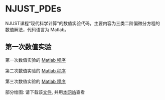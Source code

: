 # NJUST_PDEs
NJUST课程“现代科学计算”的数值实验代码，主要内容为三类二阶偏微分方程的数值解法，代码语言为 Matlab。

## 第一次数值实验
第一次数值实验的 [Matlab 程序](https://github.com/LeezerX/NJUST_PDEs/blob/main/%E7%AC%AC%E4%B8%80%E6%AC%A1%E6%95%B0%E5%80%BC%E5%AE%9E%E9%AA%8C/two_dim.m)

第二次数值实验的 [Matlab 程序](https://github.com/LeezerX/NJUST_PDEs/tree/main/%E7%AC%AC%E4%BA%8C%E6%AC%A1%E6%95%B0%E5%80%BC%E5%AE%9E%E9%AA%8C)

第三次数值实验的 [Matlab 程序](https://github.com/LeezerX/NJUST_PDEs/tree/main/%E7%AC%AC%E4%B8%89%E6%AC%A1%E6%95%B0%E5%80%BC%E5%AE%9E%E9%AA%8C)

部分绘图: 请下载该[文件](https://github.com/LeezerX/NJUST_PDEs/blob/main/%E7%AC%AC%E4%B8%80%E6%AC%A1%E6%95%B0%E5%80%BC%E5%AE%9E%E9%AA%8C/draw.drawio), 并用[本网站](https://app.diagrams.net/)查看

